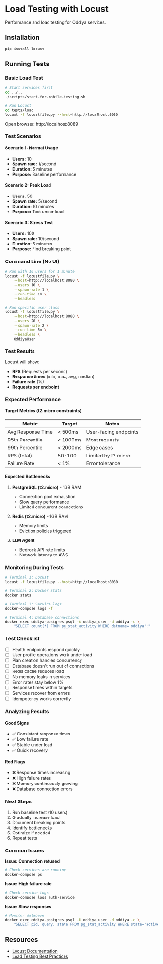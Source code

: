 # Load Testing with Locust

Performance and load testing for Oddiya services.

## Installation

```bash
pip install locust
```

## Running Tests

### Basic Load Test

```bash
# Start services first
cd ../..
./scripts/start-for-mobile-testing.sh

# Run Locust
cd tests/load
locust -f locustfile.py --host=http://localhost:8080
```

Open browser: http://localhost:8089

### Test Scenarios

#### Scenario 1: Normal Usage
- **Users:** 10
- **Spawn rate:** 1/second
- **Duration:** 5 minutes
- **Purpose:** Baseline performance

#### Scenario 2: Peak Load
- **Users:** 50
- **Spawn rate:** 5/second
- **Duration:** 10 minutes
- **Purpose:** Test under load

#### Scenario 3: Stress Test
- **Users:** 100
- **Spawn rate:** 10/second
- **Duration:** 5 minutes
- **Purpose:** Find breaking point

### Command Line (No UI)

```bash
# Run with 10 users for 1 minute
locust -f locustfile.py \
    --host=http://localhost:8080 \
    --users 10 \
    --spawn-rate 1 \
    --run-time 1m \
    --headless

# Run specific user class
locust -f locustfile.py \
    --host=http://localhost:8080 \
    --users 20 \
    --spawn-rate 2 \
    --run-time 5m \
    --headless \
    OddiyaUser
```

### Test Results

Locust will show:
- **RPS** (Requests per second)
- **Response times** (min, max, avg, median)
- **Failure rate** (%)
- **Requests per endpoint**

### Expected Performance

#### Target Metrics (t2.micro constraints)

| Metric | Target | Notes |
|--------|--------|-------|
| Avg Response Time | < 500ms | User-facing endpoints |
| 95th Percentile | < 1000ms | Most requests |
| 99th Percentile | < 2000ms | Edge cases |
| RPS (total) | 50-100 | Limited by t2.micro |
| Failure Rate | < 1% | Error tolerance |

#### Expected Bottlenecks

1. **PostgreSQL (t2.micro)** - 1GB RAM
   - Connection pool exhaustion
   - Slow query performance
   - Limited concurrent connections

2. **Redis (t2.micro)** - 1GB RAM
   - Memory limits
   - Eviction policies triggered

3. **LLM Agent**
   - Bedrock API rate limits
   - Network latency to AWS

### Monitoring During Tests

```bash
# Terminal 1: Locust
locust -f locustfile.py --host=http://localhost:8080

# Terminal 2: Docker stats
docker stats

# Terminal 3: Service logs
docker-compose logs -f

# Terminal 4: Database connections
docker exec oddiya-postgres psql -U oddiya_user -d oddiya -c \
    "SELECT count(*) FROM pg_stat_activity WHERE datname='oddiya';"
```

### Test Checklist

- [ ] Health endpoints respond quickly
- [ ] User profile operations work under load
- [ ] Plan creation handles concurrency
- [ ] Database doesn't run out of connections
- [ ] Redis cache reduces load
- [ ] No memory leaks in services
- [ ] Error rates stay below 1%
- [ ] Response times within targets
- [ ] Services recover from errors
- [ ] Idempotency works correctly

### Analyzing Results

#### Good Signs
- ✅ Consistent response times
- ✅ Low failure rate
- ✅ Stable under load
- ✅ Quick recovery

#### Red Flags
- ❌ Response times increasing
- ❌ High failure rates
- ❌ Memory continuously growing
- ❌ Database connection errors

### Next Steps

1. Run baseline test (10 users)
2. Gradually increase load
3. Document breaking points
4. Identify bottlenecks
5. Optimize if needed
6. Repeat tests

### Common Issues

**Issue: Connection refused**
```bash
# Check services are running
docker-compose ps
```

**Issue: High failure rate**
```bash
# Check service logs
docker-compose logs auth-service
```

**Issue: Slow responses**
```bash
# Monitor database
docker exec oddiya-postgres psql -U oddiya_user -d oddiya -c \
    "SELECT pid, query, state FROM pg_stat_activity WHERE state='active';"
```

## Resources

- [Locust Documentation](https://docs.locust.io/)
- [Load Testing Best Practices](https://locust.io/docs/latest/writing-a-locustfile.html)

